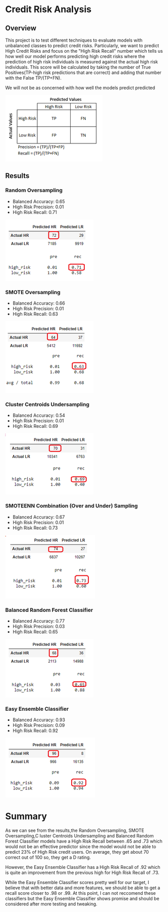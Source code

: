 # Credit Risk Analysis
## Overview
This project is to test different techniques to evaluate models with unbalanced classes to predict credit risks.  Particularly, we want to predict High Credit Risks and focus on the "High Risk Recall" number which tells us how well our model performs predicting high credit risks where the prediction of high risk individuals is measured against the actual high risk individuals. This score will be calculated by taking the number of True Positives(TP-high risk predictions that are correct) and adding that number with the False  TP/(TP+FN).  

We will not be as concerned with how well the models predict predicted 

![This is an image](/images/CM.png)

## Results 
### Random Oversampling
- Balanced Accuracy: 0.65
- High Risk Precision: 0.01
- High Risk Recall: 0.71

![This is an image](/images/RandomOversampling.png)

### SMOTE Oversampling
- Balanced Accuracy: 0.66
- High Risk Precision: 0.01
- High Risk Recall: 0.63

![This is an image](/images/SmoteOversampling.png)

### Cluster Centroids Undersampling
- Balanced Accuracy: 0.54
- High Risk Precision: 0.01
- High Risk Recall: 0.69

![This is an image](/images/ClusterCentroidsUndersampling.png)

### SMOTEENN Combination (Over and Under) Sampling
- Balanced Accuracy: 0.67
- High Risk Precision: 0.01
- High Risk Recall: 0.73

![This is an image](/images/SMOTEENNCombinationSampling.png)

### Balanced Random Forest Classifier
- Balanced Accuracy: 0.77
- High Risk Precision: 0.03
- High Risk Recall: 0.65

![This is an image](/images/BalancedRandomForestClassifier.png)

### Easy Ensemble Classifier
- Balanced Accuracy: 0.93
- High Risk Precision: 0.09
- High Risk Recall: 0.92

![This is an image](/images/EasyEnsembleClassifier.png)

# Summary
As we can see from the results,the Random Oversampling, SMOTE Oversampling,C luster Centroids Undersampling and Balanced Random Forest Classifier models have a High Risk Recall between .65 and .73 which would not be an effective predictor since the model would not be able to predict 23% of High Risk credit users. On average, they get about 70 correct out of 100 so, they get a D rating.

However, the Easy Ensemble Classifier has a High Risk Recall of .92 which is quite an improvement from the previous high for High Risk Recall of .73. 

While the Easy Ensemble Classifier scores pretty well for our target, I believe that with better data and more features, we should be able to get a recall score closer to .98 or .99.  At this point, I can not reccomend these classifiers but the Easy Ensemble Classifier shows promise and should be considered after more testing and tweaking.

